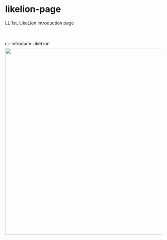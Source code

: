 # likelion-page
LL 1st, LikeLion introduction page<br><br><br>


👉 introduce LikeLion<br>
<img src="https://user-images.githubusercontent.com/63948884/103577820-d073ee00-4f18-11eb-9d06-8ca0addf78c4.png" width="600px">
